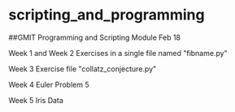 
# scripting_and_programming

##GMIT Programming and Scripting Module  Feb 18

Week 1 and Week 2 Exercises in a single file named "fibname.py"

Week 3 Exercise file "collatz_conjecture.py"

Week 4 Euler Problem 5

Week 5 Iris Data
